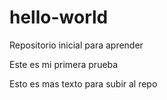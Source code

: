 # hello-world
Repositorio inicial para aprender


Este es mi primera prueba

Esto es mas texto para subir al repo